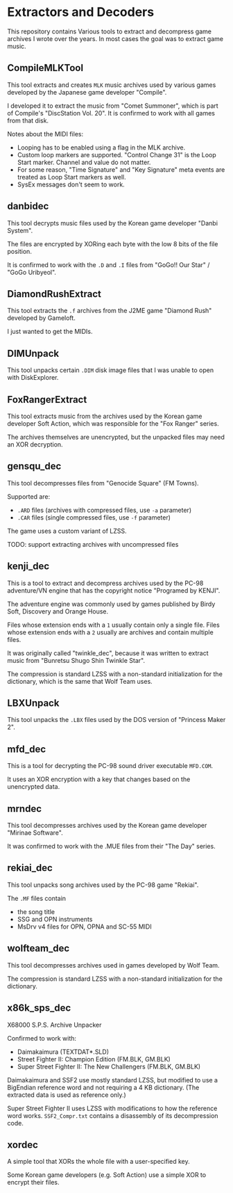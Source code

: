 # Extractors and Decoders

This repository contains Various tools to extract and decompress game archives I wrote over the years.
In most cases the goal was to extract game music.

## CompileMLKTool

This tool extracts and creates `MLK` music archives used by various games developed by the Japanese game developer "Compile".

I developed it to extract the music from "Comet Summoner", which is part of Compile's "DiscStation Vol. 20". It is confirmed to work with all games from that disk.

Notes about the MIDI files:

- Looping has to be enabled using a flag in the MLK archive.
- Custom loop markers are supported. "Control Change 31" is the Loop Start marker. Channel and value do not matter.
- For some reason, "Time Signature" and "Key Signature" meta events are treated as Loop Start markers as well.
- SysEx messages don't seem to work.

## danbidec

This tool decrypts music files used by the Korean game developer "Danbi System".

The files are encrypted by XORing each byte with the low 8 bits of the file position.

It is confirmed to work with the `.D` and `.I` files from "GoGo!! Our Star" / "GoGo Uribyeol".

## DiamondRushExtract

This tool extracts the `.f` archives from the J2ME game "Diamond Rush" developed by Gameloft.

I just wanted to get the MIDIs.

## DIMUnpack

This tool unpacks certain `.DIM` disk image files that I was unable to open with DiskExplorer.

## FoxRangerExtract

This tool extracts music from the archives used by the Korean game developer Soft Action, which was responsible for the "Fox Ranger" series.

The archives themselves are unencrypted, but the unpacked files may need an XOR decryption.

## gensqu\_dec

This tool decompresses files from "Genocide Square" (FM Towns).

Supported are:

- `.ARD` files (archives with compressed files, use `-a` parameter)
- `.CAR` files (single compressed files, use `-f` parameter)

The game uses a custom variant of LZSS.

TODO: support extracting archives with uncompressed files

## kenji\_dec

This is a tool to extract and decompress archives used by the PC-98 adventure/VN engine that has the copyright notice "Programed by KENJI".

The adventure engine was commonly used by games published by Birdy Soft, Discovery and Orange House.

Files whose extension ends with a `1` usually contain only a single file.
Files whose extension ends with a `2` usually are archives and contain multiple files.

It was originally called "twinkle\_dec", because it was written to extract music from "Bunretsu Shugo Shin Twinkle Star".

The compression is standard LZSS with a non-standard initialization for the dictionary, which is the same that Wolf Team uses.

## LBXUnpack

This tool unpacks the `.LBX` files used by the DOS version of "Princess Maker 2".

## mfd\_dec

This is a tool for decrypting the PC-98 sound driver executable `MFD.COM`.

It uses an XOR encryption with a key that changes based on the unencrypted data.

## mrndec

This tool decompresses archives used by the Korean game developer "Mirinae Software".

It was confirmed to work with the .MUE files from their "The Day" series.

## rekiai\_dec

This tool unpacks song archives used by the PC-98 game "Rekiai".

The `.MF` files contain

- the song title
- SSG and OPN instruments 
- MsDrv v4 files for OPN, OPNA and SC-55 MIDI

## wolfteam\_dec

This tool decompresses archives used in games developed by Wolf Team.

The compression is standard LZSS with a non-standard initialization for the dictionary.

## x86k\_sps\_dec

X68000 S.P.S. Archive Unpacker

Confirmed to work with:

- Daimakaimura (TEXTDAT*.SLD)
- Street Fighter II: Champion Edition (FM.BLK, GM.BLK)
- Super Street Fighter II: The New Challengers (FM.BLK, GM.BLK)

Daimakaimura and SSF2 use mostly standard LZSS, but modified to use a BigEndian reference word and not requiring a 4 KB dictionary. (The extracted data is used as reference only.)

Super Street Fighter II uses LZSS with modifications to how the reference word works. `SSF2_Compr.txt` contains a disassembly of its decompression code.

## xordec

A simple tool that XORs the whole file with a user-specified key.

Some Korean game developers (e.g. Soft Action) use a simple XOR to encrypt their files.
